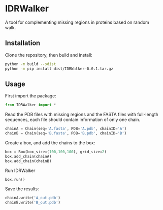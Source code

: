 # IDRWalker

A tool for complementing missing regions in proteins based on random walk.

## Installation

Clone the repository, then build and install:

```bash
python -m build --sdist
python -m pip install dist/IDRWalker-0.0.1.tar.gz
```

## Usage

First import the package:

```python
from IDRWalker import *
```

Read the PDB files with missing regions and the FASTA files with full-length sequences, each file should contain information of only one chain.

```python
chainA = Chain(seq='A.fasta', PDB='A.pdb', chainID='A')
chainB = Chain(seq='B.fasta', PDB='B.pdb', chainID='B')
```

Create a box, and add the chains to the box:

```python
box = Box(box_size=(100,100,100), grid_size=2)
box.add_chain(chainA)
box.add_chain(chainB)
```

Run IDRWalker

```python
box.run()
```

Save the results:

```python
chainA.write('A_out.pdb')
chainB.write('B_out.pdb')
```
